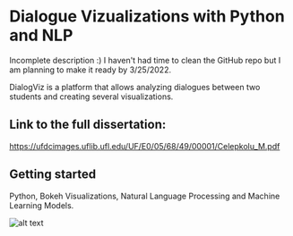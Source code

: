 # Dialogue Vizualizations with Python and NLP

Incomplete description :) I haven't had time to clean the GitHub repo but I am planning to make it ready by 3/25/2022.


DialogViz is a platform that allows analyzing dialogues between two students and creating several visualizations. 

## Link to the full dissertation: 

https://ufdcimages.uflib.ufl.edu/UF/E0/05/68/49/00001/Celepkolu_M.pdf



## Getting started
Python, Bokeh Visualizations, Natural Language Processing and Machine Learning Models.

<!-- # Running 
Open a Command Prompt or Terminal in the repository and run the following -->


![alt text](https://github.com/mckolu/DialogViz/blob/main/Picture1.png)
